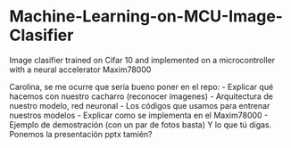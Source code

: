 # Machine-Learning-on-MCU-Image-Clasifier
Image clasifier trained on Cifar 10 and implemented on a microcontroller with a neural accelerator Maxim78000


<wip>
Carolina, se me ocurre que sería bueno poner en el repo:
  - Explicar qué hacemos con nuestro cacharro (reconocer imagenes)
  - Arquitectura de nuestro modelo, red neuronal
  - Los códigos que usamos para entrenar nuestros modelos
  - Explicar como se implementa en el Maxim78000
  - Ejemplo de demostración (con un par de fotos basta)
Y lo que tú digas. Ponemos la presentación pptx tamién?
  
 </wip>
